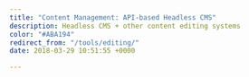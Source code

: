 ```yaml
---
title: "Content Management: API-based Headless CMS"
description: Headless CMS + other content editing systems
color: "#ABA194"
redirect_from: "/tools/editing/"
date: 2018-03-29 10:51:55 +0000

---
```

